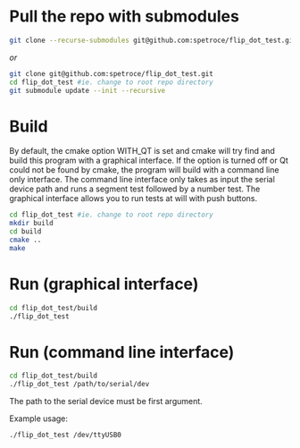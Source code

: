 # Pull the repo with submodules

```bash
git clone --recurse-submodules git@github.com:spetroce/flip_dot_test.git
```

*or*

```bash
git clone git@github.com:spetroce/flip_dot_test.git
cd flip_dot_test #ie. change to root repo directory
git submodule update --init --recursive
```

# Build
By default, the cmake option WITH_QT is set and cmake will try find and build this program with a graphical interface. If the option is turned off or Qt could not be found by cmake, the program will build with a command line only interface. The command line interface only takes as input the serial device path and runs a segment test followed by a number test. The graphical interface allows you to run tests at will with push buttons.

```bash
cd flip_dot_test #ie. change to root repo directory
mkdir build
cd build
cmake ..
make
```

# Run (graphical interface)

```bash
cd flip_dot_test/build
./flip_dot_test
```

# Run (command line interface)

```bash
cd flip_dot_test/build
./flip_dot_test /path/to/serial/dev
```
The path to the serial device must be first argument.

Example usage:
```bash
./flip_dot_test /dev/ttyUSB0
```

